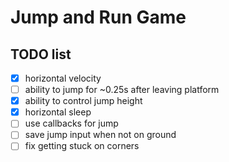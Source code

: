 # Jump and Run Game
## TODO list
-[x] horizontal velocity
-[ ] ability to jump for ~0.25s after leaving platform
-[x] ability to control jump height
-[x] horizontal sleep
-[ ] use callbacks for jump
-[ ] save jump input when not on ground
-[ ] fix getting stuck on corners